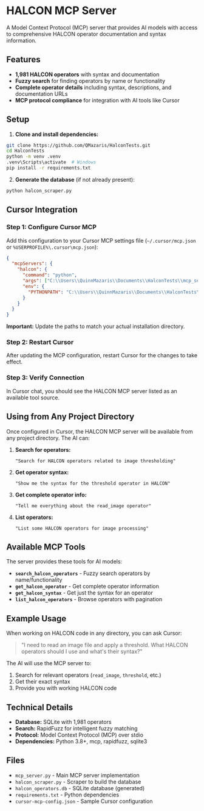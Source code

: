 # HALCON MCP Server

A Model Context Protocol (MCP) server that provides AI models with access to comprehensive HALCON operator documentation and syntax information.

## Features

- **1,981 HALCON operators** with syntax and documentation
- **Fuzzy search** for finding operators by name or functionality
- **Complete operator details** including syntax, descriptions, and documentation URLs
- **MCP protocol compliance** for integration with AI tools like Cursor

## Setup

1. **Clone and install dependencies:**
```bash
git clone https://github.com/QMazaris/HalconTests.git
cd HalconTests
python -m venv .venv
.venv\Scripts\activate  # Windows
pip install -r requirements.txt
```

2. **Generate the database** (if not already present):
```bash
python halcon_scraper.py
```

## Cursor Integration

### Step 1: Configure Cursor MCP

Add this configuration to your Cursor MCP settings file (`~/.cursor/mcp.json` or `%USERPROFILE%\.cursor\mcp.json`):

```json
{
  "mcpServers": {
    "halcon": {
      "command": "python",
      "args": ["C:\\Users\\QuinnMazaris\\Documents\\HalconTests\\mcp_server.py"],
      "env": {
        "PYTHONPATH": "C:\\Users\\QuinnMazaris\\Documents\\HalconTests\\.venv\\Lib\\site-packages"
      }
    }
  }
}
```

**Important:** Update the paths to match your actual installation directory.

### Step 2: Restart Cursor

After updating the MCP configuration, restart Cursor for the changes to take effect.

### Step 3: Verify Connection

In Cursor chat, you should see the HALCON MCP server listed as an available tool source.

## Using from Any Project Directory

Once configured in Cursor, the HALCON MCP server will be available from any project directory. The AI can:

1. **Search for operators:**
   ```
   "Search for HALCON operators related to image thresholding"
   ```

2. **Get operator syntax:**
   ```
   "Show me the syntax for the threshold operator in HALCON"
   ```

3. **Get complete operator info:**
   ```
   "Tell me everything about the read_image operator"
   ```

4. **List operators:**
   ```
   "List some HALCON operators for image processing"
   ```

## Available MCP Tools

The server provides these tools for AI models:

- **`search_halcon_operators`** - Fuzzy search operators by name/functionality
- **`get_halcon_operator`** - Get complete operator information
- **`get_halcon_syntax`** - Get just the syntax for an operator  
- **`list_halcon_operators`** - Browse operators with pagination

## Example Usage

When working on HALCON code in any directory, you can ask Cursor:

> "I need to read an image file and apply a threshold. What HALCON operators should I use and what's their syntax?"

The AI will use the MCP server to:
1. Search for relevant operators (`read_image`, `threshold`, etc.)
2. Get their exact syntax
3. Provide you with working HALCON code

## Technical Details

- **Database:** SQLite with 1,981 operators
- **Search:** RapidFuzz for intelligent fuzzy matching
- **Protocol:** Model Context Protocol (MCP) over stdio
- **Dependencies:** Python 3.8+, mcp, rapidfuzz, sqlite3

## Files

- `mcp_server.py` - Main MCP server implementation
- `halcon_scraper.py` - Scraper to build the database
- `halcon_operators.db` - SQLite database (generated)
- `requirements.txt` - Python dependencies
- `cursor-mcp-config.json` - Sample Cursor configuration 